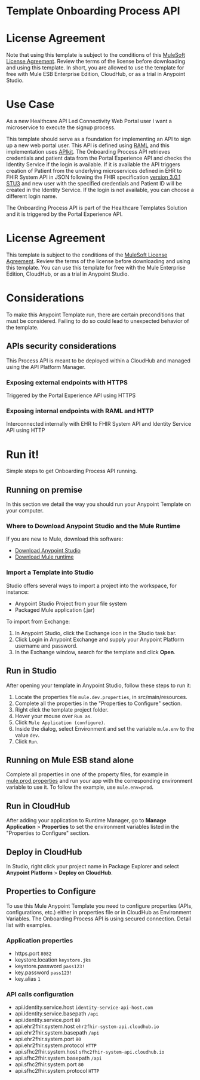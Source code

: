 # Template Onboarding Process API

# License Agreement
Note that using this template is subject to the conditions of this [MuleSoft License Agreement](https://s3.amazonaws.com/templates-examples/AnypointTemplateLicense.pdf).
Review the terms of the license before downloading and using this template. In short, you are allowed to use the template for free with Mule ESB Enterprise Edition, CloudHub, or as a trial in Anypoint Studio.

# Use Case

As a new Healthcare API Led Connectivity Web Portal user I want a microservice to execute the signup process.

This template should serve as a foundation for implementing an API to sign up a new web portal user. This API is defined using [RAML](https://docs.mulesoft.com/apikit/4.x/apikit-4-raml-flow-concept) and this implementation uses [APIkit](https://docs.mulesoft.com/apikit/4.x/overview-4). The Onboarding Process API retrieves credentials and patient data from the Portal Experience API and checks the Identity Service if the login is available. If it is available the API triggers creation of Patient from the underlying microservices defined in EHR to FHIR System API in JSON following the FHIR specification [version 3.0.1 STU3](https://www.hl7.org/FHIR/index.html) and new user with the specified credentials and Patient ID will be created in the Identity Service. If the login is not available, you can choose a different login name.

The Onboarding Process API is part of the Healthcare Templates Solution and it is triggered by the Portal Experience API.

# License Agreement

This template is subject to the conditions of the [MuleSoft License Agreement](https://s3.amazonaws.com/templates-examples/AnypointTemplateLicense.pdf). Review the terms of the license before downloading and using this template. You can use this template for free with the Mule Enterprise Edition, CloudHub, or as a trial in Anypoint Studio. 

# Considerations

To make this Anypoint Template run, there are certain preconditions that must be considered. Failing to do so could lead to unexpected behavior of the template.

## APIs security considerations
This Process API is meant to be deployed within a CloudHub and managed using the API Platform Manager.

### Exposing external endpoints with HTTPS
Triggered by the Portal Experience API using HTTPS

### Exposing internal endpoints with RAML and HTTP
Interconnected internally with EHR to FHIR System API and Identity Service API using HTTP

# Run it!
Simple steps to get Onboarding Process API running.

## Running on premise
In this section we detail the way you should run your Anypoint Template on your computer.


### Where to Download Anypoint Studio and the Mule Runtime

If you are new to Mule, download this software:

- [Download Anypoint Studio](https://www.mulesoft.com/platform/studio)
- [Download Mule runtime](https://www.mulesoft.com/lp/dl/mule-esb-enterprise)

### Import a Template into Studio
Studio offers several ways to import a project into the workspace, for instance: 

- Anypoint Studio Project from your file system
- Packaged Mule application (.jar)

To import from Exchange:

1. In Anypoint Studio, click the Exchange icon in the Studio task bar.
2. Click Login in Anypoint Exchange and supply your Anypoint Platform username and password.
3. In the Exchange window, search for the template and click **Open**.

## Run in Studio

After opening your template in Anypoint Studio, follow these steps to run it:

1. Locate the properties file `mule.dev.properties`, in src/main/resources.
2. Complete all the properties in the "Properties to Configure" section.
3. Right click the template project folder.
4. Hover your mouse over `Run as`.
5. Click `Mule Application (configure)`.
6. Inside the dialog, select Environment and set the variable `mule.env` to the value `dev`.
7. Click `Run`.

## Running on Mule ESB stand alone
Complete all properties in one of the property files, for example in [mule.prod.properties](../master/src/main/resources/mule.prod.properties) and run your app with the corresponding environment variable to use it. To follow the example, use `mule.env=prod`.

## Run in CloudHub
After adding your application to Runtime Manager, go to **Manage Application** > **Properties** to set the environment variables listed in the "Properties to Configure" section.

## Deploy in CloudHub
In Studio, right click your project name in Package Explorer and select **Anypoint Platform** > **Deploy on CloudHub**.

## Properties to Configure
To use this Mule Anypoint Template you need to configure properties (APIs, configurations, etc.) either in properties file or in CloudHub as Environment Variables. The Onboarding Process API is using secured connection. Detail list with examples.

### Application properties
- https.port `8082`
- keystore.location `keystore.jks`
- keystore.password `pass123!`
- key.password `pass123!`
- key.alias `1`

### API calls configuration

- api.identity.service.host `identity-service-api-host.com`
- api.identity.service.basepath `/api`
- api.identity.service.port `80`
- api.ehr2fhir.system.host `ehr2fhir-system-api.cloudhub.io`
- api.ehr2fhir.system.basepath `/api`
- api.ehr2fhir.system.port `80`
- api.ehr2fhir.system.protocol `HTTP`
- api.sfhc2fhir.system.host `sfhc2fhir-system-api.cloudhub.io`
- api.sfhc2fhir.system.basepath `/api`
- api.sfhc2fhir.system.port `80`
- api.sfhc2fhir.system.protocol `HTTP`
